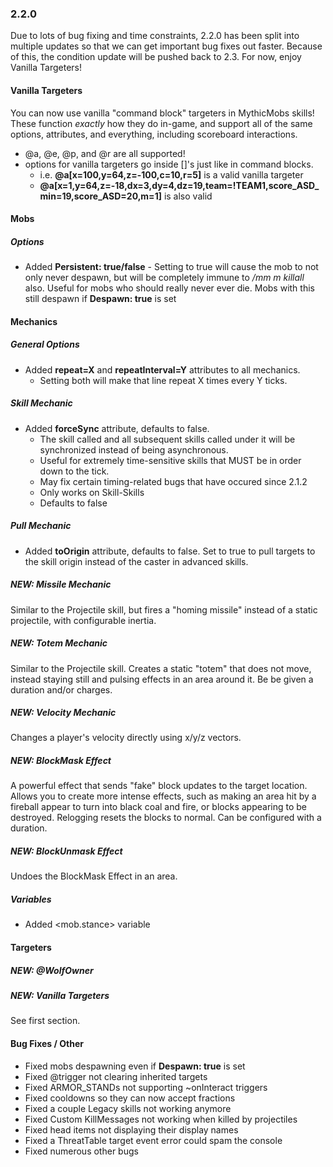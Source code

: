 ### 2.2.0

Due to lots of bug fixing and time constraints, 2.2.0 has been split
into multiple updates so that we can get important bug fixes out faster.
Because of this, the condition update will be pushed back to 2.3. For
now, enjoy Vanilla Targeters!

#### Vanilla Targeters

You can now use vanilla "command block" targeters in MythicMobs skills!
These function *exactly* how they do in-game, and support all of the
same options, attributes, and everything, including scoreboard
interactions.

-   @a, @e, @p, and @r are all supported!
-   options for vanilla targeters go inside \[\]'s just like in command
    blocks.
    -   i.e. **@a\[x=100,y=64,z=-100,c=10,r=5\]** is a valid vanilla
        targeter
    -   **@a\[x=1,y=64,z=-18,dx=3,dy=4,dz=19,team=!TEAM1,score\_ASD\_min=19,score\_ASD=20,m=1\]**
        is also valid

#### Mobs

##### Options

-   Added **Persistent: true/false** - Setting to true will cause the
    mob to not only never despawn, but will be completely immune to */mm
    m killall* also. Useful for mobs who should really never ever die.
    Mobs with this still despawn if **Despawn: true** is set

#### Mechanics

##### General Options

-   Added **repeat=X** and **repeatInterval=Y** attributes to all
    mechanics.
    -   Setting both will make that line repeat X times every Y ticks.

##### Skill Mechanic

-   Added **forceSync** attribute, defaults to false.
    -   The skill called and all subsequent skills called under it will
        be synchronized instead of being asynchronous.
    -   Useful for extremely time-sensitive skills that MUST be in order
        down to the tick.
    -   May fix certain timing-related bugs that have occured since
        2.1.2
    -   Only works on Skill-Skills
    -   Defaults to false

##### Pull Mechanic

-   Added **toOrigin** attribute, defaults to false. Set to true to pull
    targets to the skill origin instead of the caster in advanced
    skills.

##### NEW: Missile Mechanic

Similar to the Projectile skill, but fires a "homing missile" instead of
a static projectile, with configurable inertia.

##### NEW: Totem Mechanic

Similar to the Projectile skill. Creates a static "totem" that does not
move, instead staying still and pulsing effects in an area around it. Be
be given a duration and/or charges.

##### NEW: Velocity Mechanic

Changes a player's velocity directly using x/y/z vectors.

##### NEW: BlockMask Effect

A powerful effect that sends "fake" block updates to the target
location. Allows you to create more intense effects, such as making an
area hit by a fireball appear to turn into black coal and fire, or
blocks appearing to be destroyed. Relogging resets the blocks to normal.
Can be configured with a duration.

##### NEW: BlockUnmask Effect

Undoes the BlockMask Effect in an area.

##### Variables

-   Added &lt;mob.stance&gt; variable

#### Targeters

##### NEW: @WolfOwner

##### NEW: Vanilla Targeters

See first section.

#### Bug Fixes / Other

-   Fixed mobs despawning even if **Despawn: true** is set
-   Fixed @trigger not clearing inherited targets
-   Fixed ARMOR\_STANDs not supporting \~onInteract triggers
-   Fixed cooldowns so they can now accept fractions
-   Fixed a couple Legacy skills not working anymore
-   Fixed Custom KillMessages not working when killed by projectiles
-   Fixed head items not displaying their display names
-   Fixed a ThreatTable target event error could spam the console
-   Fixed numerous other bugs
